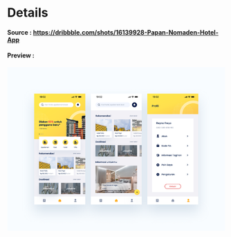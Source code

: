 # Details
#### Source : https://dribbble.com/shots/16139928-Papan-Nomaden-Hotel-App
#### Preview :
![Preview](mockup.png)
